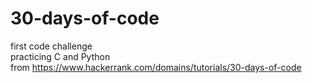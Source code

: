 # 30-days-of-code
first code challenge  
practicing C and Python  
from https://www.hackerrank.com/domains/tutorials/30-days-of-code
